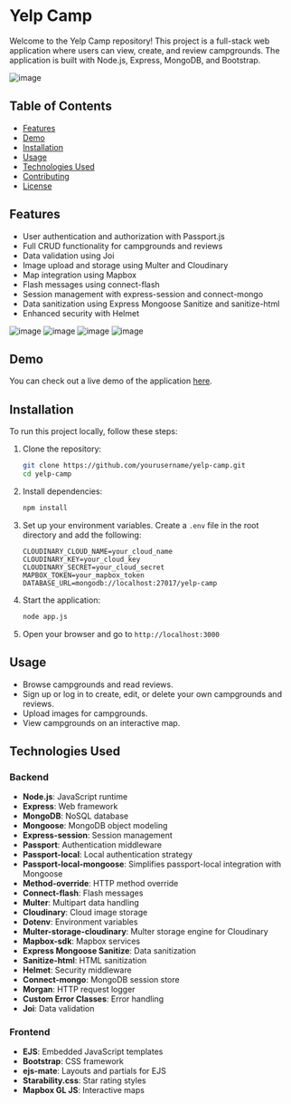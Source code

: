 # Yelp Camp

Welcome to the Yelp Camp repository! This project is a full-stack web application where users can view, create, and review campgrounds. The application is built with Node.js, Express, MongoDB, and Bootstrap.

![image](https://github.com/AtHaRaVs/yelpCamp/assets/99896281/c875953e-f4d1-4ea5-b19c-f808a474bd5a)

## Table of Contents
- [Features](#features)
- [Demo](#demo)
- [Installation](#installation)
- [Usage](#usage)
- [Technologies Used](#technologies-used)
- [Contributing](#contributing)
- [License](#license)

## Features
- User authentication and authorization with Passport.js
- Full CRUD functionality for campgrounds and reviews
- Data validation using Joi
- Image upload and storage using Multer and Cloudinary
- Map integration using Mapbox
- Flash messages using connect-flash
- Session management with express-session and connect-mongo
- Data sanitization using Express Mongoose Sanitize and sanitize-html
- Enhanced security with Helmet

![image](https://github.com/AtHaRaVs/yelpCamp/assets/99896281/5f9ec130-6e08-43ab-aeb2-a609572795fd)
![image](https://github.com/AtHaRaVs/yelpCamp/assets/99896281/7be6a4c1-1e5b-4de1-b15a-c2c97fd2e113)
![image](https://github.com/AtHaRaVs/yelpCamp/assets/99896281/10fcb239-6783-44b1-95f1-9a94208ace48)
![image](https://github.com/AtHaRaVs/yelpCamp/assets/99896281/25c88300-ec74-42ce-8d16-f05bd39eebf2)

## Demo
You can check out a live demo of the application [here](https://yelpcamp-i6lq.onrender.com/campgrounds).

## Installation
To run this project locally, follow these steps:

1. Clone the repository:
    ```sh
    git clone https://github.com/yourusername/yelp-camp.git
    cd yelp-camp
    ```

2. Install dependencies:
    ```sh
    npm install
    ```

3. Set up your environment variables. Create a `.env` file in the root directory and add the following:
    ```
    CLOUDINARY_CLOUD_NAME=your_cloud_name
    CLOUDINARY_KEY=your_cloud_key
    CLOUDINARY_SECRET=your_cloud_secret
    MAPBOX_TOKEN=your_mapbox_token
    DATABASE_URL=mongodb://localhost:27017/yelp-camp
    ```

4. Start the application:
    ```sh
    node app.js
    ```

5. Open your browser and go to `http://localhost:3000`

## Usage
- Browse campgrounds and read reviews.
- Sign up or log in to create, edit, or delete your own campgrounds and reviews.
- Upload images for campgrounds.
- View campgrounds on an interactive map.

## Technologies Used
### Backend
- **Node.js**: JavaScript runtime
- **Express**: Web framework
- **MongoDB**: NoSQL database
- **Mongoose**: MongoDB object modeling
- **Express-session**: Session management
- **Passport**: Authentication middleware
- **Passport-local**: Local authentication strategy
- **Passport-local-mongoose**: Simplifies passport-local integration with Mongoose
- **Method-override**: HTTP method override
- **Connect-flash**: Flash messages
- **Multer**: Multipart data handling
- **Cloudinary**: Cloud image storage
- **Dotenv**: Environment variables
- **Multer-storage-cloudinary**: Multer storage engine for Cloudinary
- **Mapbox-sdk**: Mapbox services
- **Express Mongoose Sanitize**: Data sanitization
- **Sanitize-html**: HTML sanitization
- **Helmet**: Security middleware
- **Connect-mongo**: MongoDB session store
- **Morgan**: HTTP request logger
- **Custom Error Classes**: Error handling
- **Joi**: Data validation

### Frontend
- **EJS**: Embedded JavaScript templates
- **Bootstrap**: CSS framework
- **ejs-mate**: Layouts and partials for EJS
- **Starability.css**: Star rating styles
- **Mapbox GL JS**: Interactive maps
